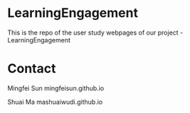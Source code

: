 # LearningEngagement
This is the repo of the user study webpages of our project - LearningEngagement

# Contact
Mingfei Sun mingfeisun.github.io

Shuai Ma mashuaiwudi.github.io